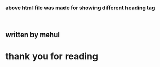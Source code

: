 <html>
<head>
<title>readme</title>
<link rel="stylesheet" href="html1.css">
</head>
<body>
<h3>above html file was made for showing different heading tag</h3><br>
<h2>written by mehul</h2>
<h1>thank you for reading</h1>
</body>
</html>

